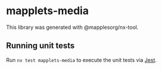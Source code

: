 # mapplets-media

This library was generated with @mapplesorg/nx-tool.

## Running unit tests

Run `nx test mapplets-media` to execute the unit tests via [Jest](https://jestjs.io).

